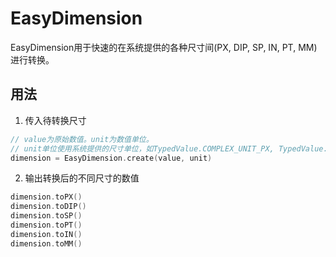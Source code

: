 # EasyDimension

EasyDimension用于快速的在系统提供的各种尺寸间(PX, DIP, SP, IN, PT, MM)进行转换。

## 用法

1. 传入待转换尺寸

```kotlin
// value为原始数值。unit为数值单位。
// unit单位使用系统提供的尺寸单位，如TypedValue.COMPLEX_UNIT_PX, TypedValue.COMPLEX_UNIT_DIP
dimension = EasyDimension.create(value, unit)
```

2. 输出转换后的不同尺寸的数值

```kotlin
dimension.toPX()
dimension.toDIP()
dimension.toSP()
dimension.toPT()
dimension.toIN()
dimension.toMM()
```